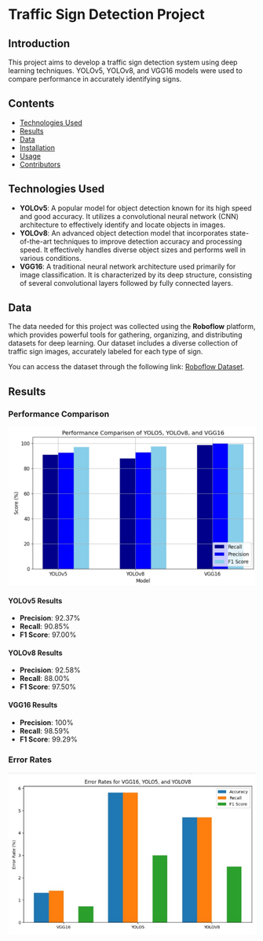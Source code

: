 # Traffic Sign Detection Project

## Introduction
This project aims to develop a traffic sign detection system using deep learning techniques. YOLOv5, YOLOv8, and VGG16 models were used to compare performance in accurately identifying signs.

## Contents
- [Technologies Used](#technologies-used)
- [Results](#results)
- [Data](#data)
- [Installation](#installation)
- [Usage](#usage)
- [Contributors](#contributors)

## Technologies Used
- **YOLOv5**: A popular model for object detection known for its high speed and good accuracy. It utilizes a convolutional neural network (CNN) architecture to effectively identify and locate objects in images.
- **YOLOv8**: An advanced object detection model that incorporates state-of-the-art techniques to improve detection accuracy and processing speed. It effectively handles diverse object sizes and performs well in various conditions.
- **VGG16**: A traditional neural network architecture used primarily for image classification. It is characterized by its deep structure, consisting of several convolutional layers followed by fully connected layers.

## Data
The data needed for this project was collected using the **Roboflow** platform, which provides powerful tools for gathering, organizing, and distributing datasets for deep learning. Our dataset includes a diverse collection of traffic sign images, accurately labeled for each type of sign.

You can access the dataset through the following link: [Roboflow Dataset](https://universe.roboflow.com/college-g19gz/road-sign-detector-image-dataset/dataset/1/images?split=train).

## Results
### Performance Comparison
![Performance Comparison](https://github.com/TimaAMB/Traffic-Sign-Detection/blob/main/Performance%20Comparison.jpg)

#### YOLOv5 Results
- **Precision**: 92.37%
- **Recall**: 90.85%
- **F1 Score**: 97.00%

#### YOLOv8 Results
- **Precision**: 92.58%
- **Recall**: 88.00%
- **F1 Score**: 97.50%

#### VGG16 Results
- **Precision**: 100%
- **Recall**: 98.59%
- **F1 Score**: 99.29%

### Error Rates
![Error Rates](https://github.com/TimaAMB/Traffic-Sign-Detection/blob/main/Error%20Rates.jpg)
